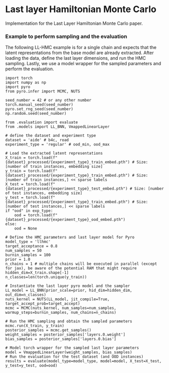 # Last layer Hamiltonian Monte Carlo
Implementation for the Last Layer Hamiltonian Monte Carlo paper.

### Example to perform sampling and the evaluation

The following LL-HMC example is for a single chain and expects that the latent representations from the base model are already extracted.
After loading the data, define the last layer dimensions, and run the HMC sampling.
Lastly, we use a model wrapper for the sampled parameters and perform the evaluation.

```
import torch
import numpy as np
import pyro
from pyro.infer import MCMC, NUTS

seed_number = 42 # or any other number
torch.manual_seed(seed_number)
pyro.set_rng_seed(seed_number)
np.random.seed(seed_number)

from .evaluation import evaluate
from .models import LL_BNN, VmappedLinearLayer

# define the dataset and experiment type
dataset = 'aide' # b4c, road
experiment_type = 'regular' # ood_min, ood_max

# Load the extracted latent representations 
X_train = torch.load(f"{dataset}_processed/{experiment_type}_train_embed.pth") # Size: [number of train instances, embedding size]
y_train = torch.load(f"{dataset}_processed/{experiment_type}_train_embed.pth") # Size: [number of train instances,] << sparse labels
X_test = torch.load(f"{dataset}_processed/{experiment_type}_test_embed.pth") # Size: [number of test instances, embedding size]
y_test = torch.load(f"{dataset}_processed/{experiment_type}_train_embed.pth") # Size: [number of test instances,] << sparse labels
if "ood" in exp_type:
    ood = torch.load(f"{dataset}_processed/{experiment_type}_ood_embed.pth")
else:
    ood = None

# Define the HMC parameters and last layer model for Pyro
model_type = 'llhmc'
target_acceptance = 0.8
num_samples = 50
burnin_samples = 100
prior = 1.0
n_chains = 1 # multiple chains will be executed in parallel (except for jax), be aware of the potential RAM that might require
hidden_dim=X_train.shape[-1] 
n_classes=len(torch.unique(y_train))

# Instantiate the last layer pyro model and the sampler
LL_model = LL_BNN(prior_scale=prior, hid_dim=hidden_dim, out_dim=n_classes)
nuts_kernel = NUTS(LL_model, jit_compile=True, target_accept_prob=target_accept) 
mcmc = MCMC(nuts_kernel, num_samples=num_samples, warmup_steps=burnin_samples, num_chains=n_chains)

# Run the HMC sampling and obtain the sampled parameters
mcmc.run(X_train, y_train)
posterior_samples = mcmc.get_samples()
weight_samples = posterior_samples['layers.0.weight']
bias_samples = posterior_samples['layers.0.bias']

# Model torch wrapper for the sampled last layer parameters 
model = VmappedLinearLayer(weight_samples, bias_samples)
# Run the evaluation for the test dataset (and OOD instances)
results = evaluate(model_type=model_type, model=model, X_test=X_test, y_test=y_test, ood=ood)
```
